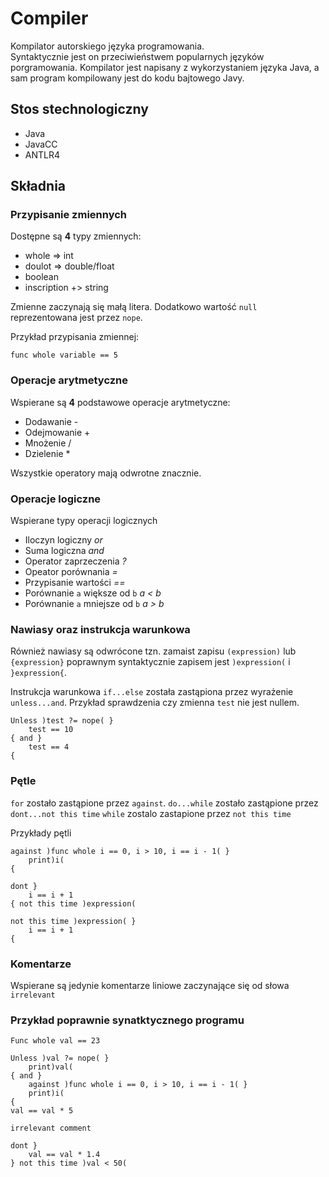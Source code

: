 # Compiler
Kompilator autorskiego języka programowania. <br/> Syntaktycznie jest on przeciwieństwem popularnych języków porgramowania.
Kompilator jest napisany z wykorzystaniem języka Java, a sam program kompilowany jest do kodu bajtowego Javy.

## Stos stechnologiczny

* Java
* JavaCC
* ANTLR4

## Składnia
### Przypisanie zmiennych

Dostępne są **4** typy zmiennych:

- whole => int
- doulot => double/float
- boolean
- inscription +> string

Zmienne zaczynają się małą litera.
Dodatkowo wartość `null` reprezentowana jest przez `nope`.

Przykład przypisania zmiennej:
```
func whole variable == 5
```

### Operacje arytmetyczne

Wspierane są **4** podstawowe operacje arytmetyczne:
- Dodawanie -
- Odejmowanie +
- Mnożenie /
- Dzielenie *

Wszystkie operatory mają odwrotne znacznie.

### Operacje logiczne

Wspierane typy operacji logicznych

- Iloczyn logiczny *or*
- Suma logiczna *and*
- Operator zaprzeczenia *?*
- Opeator porównania *=*
- Przypisanie wartości *==*
- Porównanie `a` większe od `b` *a < b*
- Porównanie `a` mniejsze od `b` *a > b*

### Nawiasy oraz instrukcja warunkowa

Również nawiasy są odwrócone tzn. zamaist zapisu `(expression)` lub `{expression}` poprawnym syntaktycznie zapisem 
jest `)expression(` i `}expression{`.

Instrukcja warunkowa `if...else` została zastąpiona przez wyrażenie `unless...and`.
Przykład sprawdzenia czy zmienna `test` nie jest nullem.

```
Unless )test ?= nope( }
    test == 10
{ and }
    test == 4
{
```

### Pętle

`for` zostało zastąpione przez `against`.
`do...while` zostało zastąpione przez `dont...not this time`
`while` zostalo zastapione przez `not this time`

Przykłady pętli
```
against )func whole i == 0, i > 10, i == i - 1( }
    print)i(
{

dont }
    i == i + 1
{ not this time )expression(

not this time )expression( }
    i == i + 1
{
```

### Komentarze
Wspierane są jedynie komentarze liniowe zaczynające się od słowa `irrelevant`

### Przykład poprawnie synatktycznego programu
```
Func whole val == 23

Unless )val ?= nope( }
    print)val(
{ and }
    against )func whole i == 0, i > 10, i == i - 1( }
    print)i(
{
val == val * 5

irrelevant comment

dont }
    val == val * 1.4
} not this time )val < 50(

```

 







